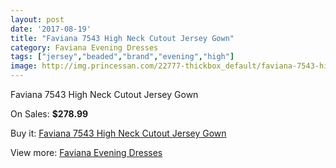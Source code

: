 ```yaml
---
layout: post
date: '2017-08-19'
title: "Faviana 7543 High Neck Cutout Jersey Gown"
category: Faviana Evening Dresses
tags: ["jersey","beaded","brand","evening","high"]
image: http://img.princessan.com/22777-thickbox_default/faviana-7543-high-neck-cutout-jersey-gown.jpg
---
```

Faviana 7543 High Neck Cutout Jersey Gown

On Sales: **$278.99**
<a href="https://www.princessan.com/en/10342-faviana-7543-high-neck-cutout-jersey-gown.html"><amp-img layout="responsive" width="600" height="600" src="//img.princessan.com/22777-thickbox_default/faviana-7543-high-neck-cutout-jersey-gown.jpg" alt="Faviana 7543 High Neck Cutout Jersey Gown 0" /></a>
<a href="https://www.princessan.com/en/10342-faviana-7543-high-neck-cutout-jersey-gown.html"><amp-img layout="responsive" width="600" height="600" src="//img.princessan.com/22779-thickbox_default/faviana-7543-high-neck-cutout-jersey-gown.jpg" alt="Faviana 7543 High Neck Cutout Jersey Gown 1" /></a>
<a href="https://www.princessan.com/en/10342-faviana-7543-high-neck-cutout-jersey-gown.html"><amp-img layout="responsive" width="600" height="600" src="//img.princessan.com/22778-thickbox_default/faviana-7543-high-neck-cutout-jersey-gown.jpg" alt="Faviana 7543 High Neck Cutout Jersey Gown 2" /></a>

Buy it: [Faviana 7543 High Neck Cutout Jersey Gown](https://www.princessan.com/en/10342-faviana-7543-high-neck-cutout-jersey-gown.html "Faviana 7543 High Neck Cutout Jersey Gown")

View more: [Faviana Evening Dresses](https://www.princessan.com/en/80- "Faviana Evening Dresses")